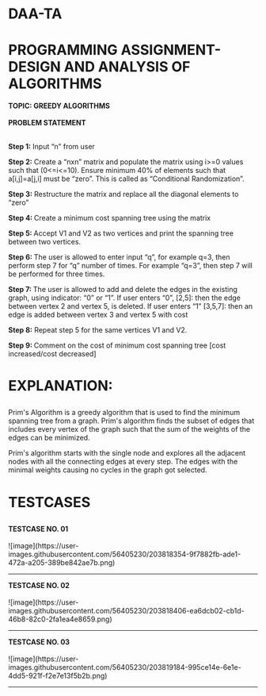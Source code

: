 # DAA-TA
<H1>PROGRAMMING ASSIGNMENT- DESIGN AND ANALYSIS OF ALGORITHMS</H1>
<B>TOPIC: GREEDY ALGORITHMS</B><BR><BR>
<B> PROBLEM STATEMENT </B><BR><BR>
<P><B>Step 1:</B> Input “n” from user</P>
<P><B>Step 2:</B> Create a “nxn” matrix and populate the matrix using i>=0 values such that (0<=i<=10).  Ensure minimum 40% of elements such that a[i,j]=a[j,i] must be “zero”. This is called as “Conditional Randomization”.</P>
<P><B>Step 3:</B> Restructure the matrix and replace all the diagonal elements to “zero”</P>
<P><B>Step 4: </B>Create a minimum cost spanning tree using the matrix</P>
<P><B>Step 5: </B>Accept V1 and V2 as two vertices and print the spanning tree between two vertices.</P>
<P><B>Step 6: </B>The user is allowed to enter input “q”, for example q=3, then perform step 7 for “q” number of times. For example “q=3”, then step 7 will be performed for three times.</P>
<P><B>Step 7: </B>The user is allowed to add and delete the edges in the existing graph, using indicator: “0” or “1”.
If user enters “0”, [2,5]: then the edge between vertex 2 and vertex 5, is deleted.
If user enters “1” [3,5,7]: then an edge is added between vertex 3 and vertex 5 with cost </P>

<P><B>Step 8:</B> Repeat step 5 for the same vertices V1 and V2.</P>

<P><B>Step 9: </B>Comment on the cost of minimum cost spanning tree [cost increased/cost decreased]</P>
<H1><P><P><B>EXPLANATION:</P></B></H1>

<P>Prim's Algorithm is a greedy algorithm that is used to find the minimum spanning tree from a graph. Prim's algorithm finds the subset of edges that includes every vertex of the graph such that the sum of the weights of the edges can be minimized.</P>

<P>Prim's algorithm starts with the single node and explores all the adjacent nodes with all the connecting edges at every step. The edges with the minimal weights causing no cycles in the graph got selected.</P>
<H1><P><P><B>TESTCASES</P></B></H1>
<B>TESTCASE NO. 01 </B><BR><BR>
![image](https://user-images.githubusercontent.com/56405230/203818354-9f7882fb-ade1-472a-a205-389be842ae7b.png)

<HR>
<B>TESTCASE NO. 02 </B><BR><BR>
![image](https://user-images.githubusercontent.com/56405230/203818406-ea6dcb02-cb1d-46b8-82c0-2fa1ea4e8659.png)

<HR>
<B>TESTCASE NO. 03 </B><BR><BR>
![image](https://user-images.githubusercontent.com/56405230/203819184-995ce14e-6e1e-4dd5-921f-f2e7e13f5b2b.png)

<HR>

